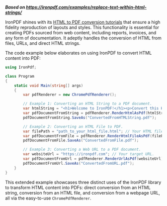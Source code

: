 ***Based on <https://ironpdf.com/examples/replace-text-within-html-strings/>***

IronPDF shines with its [HTML to PDF conversion tutorials](https://ironpdf.com/tutorials/html-to-pdf/) that ensure a high fidelity reproduction of layouts and styles. This functionality is essential for creating PDFs sourced from web content, including reports, invoices, and any form of documentation. It adeptly handles the conversion of HTML from files, URLs, and direct HTML strings.

The code example below elaborates on using IronPDF to convert HTML content into PDF:

```cs
using IronPdf;

class Program
{
    static void Main(string[] args)
    {
        var pdfRenderer = new ChromePdfRenderer();

        // Example 1: Converting an HTML String to a PDF document.
        var htmlString = "<h1>Welcome to IronPDF!</h1><p>Convert this HTML string to a PDF file.</p>";
        var pdfDocumentFromString = pdfRenderer.RenderHtmlAsPdf(htmlString);
        pdfDocumentFromString.SaveAs("ConvertedFromHTMLString.pdf");

        // Example 2: Converting an HTML File to PDF.
        var filePath = "path_to_your_html_file.html"; // Your HTML file's path goes here.
        var pdfDocumentFromFile = pdfRenderer.RenderHtmlFileAsPdf(filePath);
        pdfDocumentFromFile.SaveAs("ConvertedFromFile.pdf");

        // Example 3: Converting a Web URL to a PDF document.
        var websiteUrl = "https://ironpdf.com"; // Your target URL.
        var pdfDocumentFromUrl = pdfRenderer.RenderUrlAsPdf(websiteUrl);
        pdfDocumentFromUrl.SaveAs("ConvertedFromURL.pdf");
    }
}
```

This extended example showcases three distinct uses of the IronPDF library to transform HTML content into PDFs: direct conversion from an HTML string, conversion from an HTML file, and conversion from a webpage URL, all via the easy-to-use `ChromePdfRenderer`.